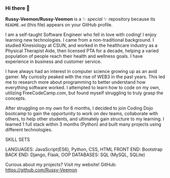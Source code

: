 ### Hi there 👋

**Russy-Veemon/Russy-Veemon** is a ✨ _special_ ✨ repository because its `README.md` (this file) appears on your GitHub profile.

I am a self-taught Software Engineer who fell in love with coding! I enjoy learning new technologies. I came from a non-traditional background. I studied Kinesiology at CSUN, and worked in the healthcare industry as a Physical Therapist Aide, then licensed PTA for a decade, helping a varied population of people reach their health and wellness goals. I have experience in business and customer service. 

I have always had an interest in computer science growing up as an avid gamer. My curiosity peaked with the rise of WEB3 in the past years. This led me to research more about programming to better understand how everything software worked. I attempted to learn how to code on my own, utilizing FreeCodeCamp.com, but found myself struggling to truly grasp the concepts.

After struggling on my own for 6 months, I decided to join Coding Dojo bootcamp to gain the opportunity to work on dev teams, collaborate with others, to help other students, and ultimately gain structure to my learning. I learned 1 full stack within 3 months (Python) and built many projects using different technologies.

SKILL SETS

LANGUAGES: JavaScript(ES6), Python, CSS, HTML
FRONT END: Bootstrap
BACK END: Django, Flask, OOP
DATABASES: SQL (MySQL, SQLite)

Curious about my projects? Visit my website!
GitHub: https://github.com/Russy-Veemon
